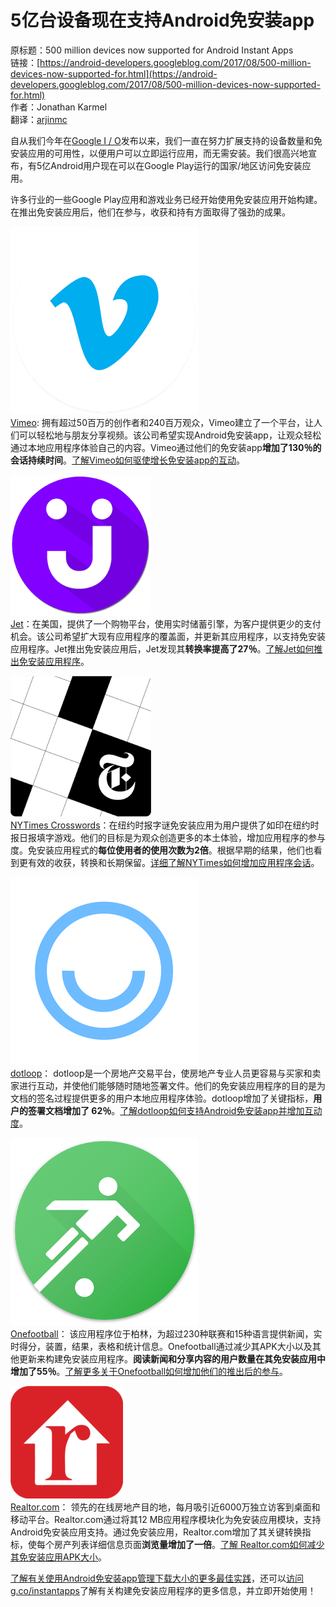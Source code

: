 # 5亿台设备现在支持Android免安装app

原标题：500 million devices now supported for Android Instant Apps  
链接：[https://android-developers.googleblog.com/2017/08/500-million-devices-now-supported-for.html](https://android-developers.googleblog.com/2017/08/500-million-devices-now-supported-for.html)  
作者：Jonathan Karmel  
翻译：[arjinmc](https://github.com/arjinmc)  

自从我们今年在[Google I / O](https://android-developers.googleblog.com/2017/05/android-instant-apps-is-open-to-all.html)发布以来，我们一直在努力扩展支持的设备数量和免安装应用的可用性，以便用户可以立即运行应用，而无需安装。我们很高兴地宣布，有5亿Android用户现在可以在Google Play运行的国家/地区访问免安装应用。

许多行业的一些Google Play应用和游戏业务已经开始使用免安装应用开始构建。在推出免安装应用后，他们在参与，收获和持有方面取得了强劲的成果。

![img](../images/2017.8.17.instantdevices.1.png)  
[Vimeo](https://play.google.com/store/apps/details?id=com.vimeo.android.videoapp&hl=en_GB): 拥有超过50百万的创作者和240百万观众，Vimeo建立了一个平台，让人们可以轻松地与朋友分享视频。该公司希望实现Android免安装app，让观众轻松通过本地应用程序体验自己的内容。Vimeo通过他们的免安装app<strong>增加了130％的会话持续时间</strong>。[了解Vimeo如何驱使增长免安装app的互动](https://developer.android.com/stories/instant-apps/vimeo.html)。

![img](../images/2017.8.17.instantdevices.2.png)  
[Jet](https://play.google.com/store/apps/details?id=com.jet.jet.app&hl=en&e=-EnableAppDetailsPageRedesign)：在美国，提供了一个购物平台，使用实时储蓄引擎，为客户提供更少的支付机会。该公司希望扩大现有应用程序的覆盖面，并更新其应用程序，以支持免安装应用程序。Jet推出免安装应用后，Jet发现其<strong>转换率提高了27％</strong>。[了解Jet如何推出免安装应用程序](https://developer.android.com/stories/instant-apps/jet.html)。

![img](../images/2017.8.17.instantdevices.3.png)  
[NYTimes Crosswords](https://play.google.com/store/apps/details?id=com.nytimes.crossword&hl=en_GB&e=-EnableAppDetailsPageRedesign)：在纽约时报字谜免安装应用为用户提供了如印在纽约时报日报填字游戏。他们的目标是为观众创造更多的本土体验，增加应用程序的参与度。免安装应用程式的<strong>每位使用者的使用次数为2倍</strong>。根据早期的结果，他们也看到更有效的收获，转换和长期保留。[详细了解NYTimes如何增加应用程序会话](https://developer.android.com/stories/instant-apps/nytimes-crossword.html)。

![img](../images/2017.8.17.instantdevices.4.png)  
[dotloop](https://play.google.com/store/apps/details?id=com.dotloop.mobile&hl=en_GB&e=-EnableAppDetailsPageRedesign)： dotloop是一个房地产交易平台，使房地产专业人员更容易与买家和卖家进行互动，并使他们能够随时随地签署文件。他们的免安装应用程序的目的是为文档的签名过程提供更多的用户本地应用程序体验。dotloop增加了关键指标，<strong>用户的签署文档增加了 62％</strong>。[了解dotloop如何支持Android免安装app并增加互动度](https://developer.android.com/stories/instant-apps/dotloop.html)。

![img](../images/2017.8.17.instantdevices.5.png)  
[Onefootball](https://play.google.com/store/apps/details?id=de.motain.iliga&e=-EnableAppDetailsPageRedesign)： 该应用程序位于柏林，为超过230种联赛和15种语言提供新闻，实时得分，装置，结果，表格和统计信息。Onefootball通过减少其APK大小以及其他更新来构建免安装应用程序。<strong>阅读新闻和分享内容的用户数量在其免安装应用中增加了55％</strong>。[了解更多关于Onefootball如何增加他们的推出后的参与](https://developer.android.com/stories/instant-apps/onefootball.html)。

![img](../images/2017.8.17.instantdevices.6.png)  
[Realtor.com](https://play.google.com/store/apps/details?id=com.move.realtor&hl=en&e=-EnableAppDetailsPageRedesign)： 领先的在线房地产目的地，每月吸引近6000万独立访客到桌面和移动平台。Realtor.com通过将其12 MB应用程序模块化为免安装应用模块，支持Android免安装应用支持。通过免安装应用，Realtor.com增加了其关键转换指标，使每个房产列表详细信息页面<strong>浏览量增加了一倍</strong>。[了解 Realtor.com如何减少其免安装应用APK大小](https://developer.android.com/stories/instant-apps/realtor-com.html)。

[了解有关使用Android免安装app管理下载大小的更多最佳实践](https://android-developers.googleblog.com/2017/08/android-instant-apps-best-practices-for.html)，还可以[访问g.co/instantapps](https://developer.android.com/topic/instant-apps/index.html)了解有关构建免安装应用程序的更多信息，并立即开始使用！